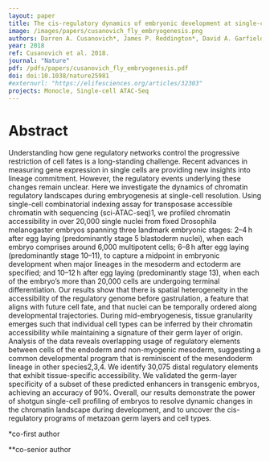 ```yaml
---
layout: paper
title: The cis-regulatory dynamics of embryonic development at single-cell resolution
image: /images/papers/cusanovich_fly_embryogenesis.png
authors: Darren A. Cusanovich*, James P. Reddington*, David A. Garfield*, Riza M. Daza, Delasa Aghamirzaie, Raquel Marco-Ferreres, Hannah A. Pliner, Lena Christiansen, Xiaojie Qiu, Frank J. Steemers, Cole Trapnell, Jay Shendure**, Eileen E. M. Furlong**
year: 2018
ref: Cusanovich et al. 2018.
journal: "Nature"
pdf: /pdfs/papers/cusanovich_fly_embryogenesis.pdf
doi: doi:10.1038/nature25981
#externurl: "https://elifesciences.org/articles/32303"
projects: Monocle, Single-cell ATAC-Seq
---
```


# Abstract

Understanding how gene regulatory networks control the progressive restriction of cell fates is a long-standing challenge. Recent advances in measuring gene expression in single cells are providing new insights into lineage commitment. However, the regulatory events underlying these changes remain unclear. Here we investigate the dynamics of chromatin regulatory landscapes during embryogenesis at single-cell resolution. Using single-cell combinatorial indexing assay for transposase accessible chromatin with sequencing (sci-ATAC-seq)1, we profiled chromatin accessibility in over 20,000 single nuclei from fixed Drosophila melanogaster embryos spanning three landmark embryonic stages: 2–4 h after egg laying (predominantly stage 5 blastoderm nuclei), when each embryo comprises around 6,000 multipotent cells; 6–8 h after egg laying (predominantly stage 10–11), to capture a midpoint in embryonic development when major lineages in the mesoderm and ectoderm are specified; and 10–12 h after egg laying (predominantly stage 13), when each of the embryo’s more than 20,000 cells are undergoing terminal differentiation. Our results show that there is spatial heterogeneity in the accessibility of the regulatory genome before gastrulation, a feature that aligns with future cell fate, and that nuclei can be temporally ordered along developmental trajectories. During mid-embryogenesis, tissue granularity emerges such that individual cell types can be inferred by their chromatin accessibility while maintaining a signature of their germ layer of origin. Analysis of the data reveals overlapping usage of regulatory elements between cells of the endoderm and non-myogenic mesoderm, suggesting a common developmental program that is reminiscent of the mesendoderm lineage in other species2,3,4. We identify 30,075 distal regulatory elements that exhibit tissue-specific accessibility. We validated the germ-layer specificity of a subset of these predicted enhancers in transgenic embryos, achieving an accuracy of 90%. Overall, our results demonstrate the power of shotgun single-cell profiling of embryos to resolve dynamic changes in the chromatin landscape during development, and to uncover the cis-regulatory programs of metazoan germ layers and cell types.

*co-first author

**co-senior author
